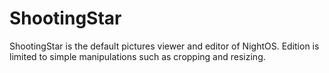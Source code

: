 # ShootingStar

ShootingStar is the default pictures viewer and editor of NightOS. Edition is limited to simple manipulations such as cropping and resizing.
